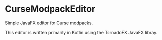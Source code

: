 # CurseModpackEditor
Simple JavaFX editor for Curse modpacks.

This editor is written primarily in Kotlin using the TornadoFX JavaFX libray.
